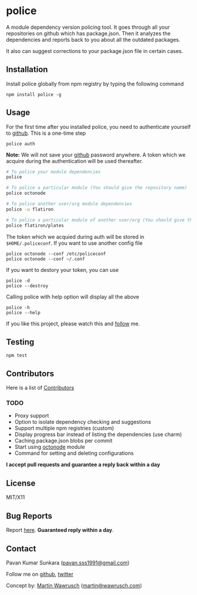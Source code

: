 # police
A module dependency version policing tool. It goes through all your repositories on github which has package.json.
Then it analyzes the dependencies and reports back to you about all the outdated packages.

It also can suggest corrections to your package.json file in certain cases.

## Installation
Install police globally from npm registry by typing the following command

```
npm install police -g
```

## Usage
For the first time after you installed police, you need to authenticate yourself to [github](http://github.com).
This is a one-time step

```
police auth
```

**Note:** We will not save your [github](http://github.com) password anywhere. A token which we acquire during
the authentication will be used thereafter.

```sh
# To police your module dependencies
police

# To police a particular module (You should give the repository name)
police octonode

# To police another user/org module dependencies
police -u flatiron

# To police a particular module of another user/org (You should give the repository name)
police flatiron/plates
```

The token which we acquied during auth will be stored in `$HOME/.policeconf`. If you want to use another config file

```
police octonode --conf /etc/policeconf
police octonode --conf ~/.conf
```

If you want to destory your token, you can use

```
police -d
police --destroy
```

Calling police with help option will display all the above

```
police -h
police --help
```

If you like this project, please watch this and [follow](http://github.com/users/follow?target=pkumar) me.

## Testing
```
npm test
```

## Contributors
Here is a list of [Contributors](http://github.com/pkumar/npm-police/contributors)

### TODO
- Proxy support
- Option to isolate dependency checking and suggestions
- Support multiple npm registries (custom)
- Display progress bar instead of listing the dependencies (use charm)
- Caching package.json blobs per commit
- Start using [octonode](http://github.com/pkumar/octonode) module
- Command for setting and deleting configurations

__I accept pull requests and guarantee a reply back within a day__

## License
MIT/X11

## Bug Reports
Report [here](http://github.com/pkumar/npm-police/issues). __Guaranteed reply within a day__.

## Contact
Pavan Kumar Sunkara (pavan.sss1991@gmail.com)

Follow me on [github](http://github.com/pkumar), [twitter](http://twitter.com/pksunkara)

Concept by: [Martin Wawrusch](http://github.com/mwawrusch) (martin@wawrusch.com)
